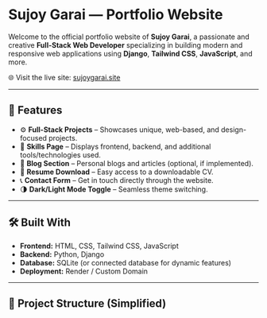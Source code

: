 # Sujoy Garai — Portfolio Website

Welcome to the official portfolio website of **Sujoy Garai**, a passionate and creative **Full-Stack Web Developer** specializing in building modern and responsive web applications using **Django**, **Tailwind CSS**, **JavaScript**, and more.

🌐 Visit the live site: [sujoygarai.site](https://www.sujoygarai.site/)

---

## 🚀 Features

- ⚙️ **Full-Stack Projects** – Showcases unique, web-based, and design-focused projects.
- 🧠 **Skills Page** – Displays frontend, backend, and additional tools/technologies used.
- 📝 **Blog Section** – Personal blogs and articles (optional, if implemented).
- 📄 **Resume Download** – Easy access to a downloadable CV.
- 📞 **Contact Form** – Get in touch directly through the website.
- 🌗 **Dark/Light Mode Toggle** – Seamless theme switching.

---

## 🛠️ Built With

- **Frontend:** HTML, CSS, Tailwind CSS, JavaScript
- **Backend:** Python, Django
- **Database:** SQLite (or connected database for dynamic features)
- **Deployment:** Render / Custom Domain

---

## 📁 Project Structure (Simplified)

